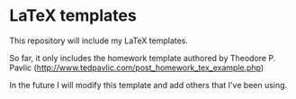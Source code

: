 # LaTeX templates

This repository will include my LaTeX templates.

So far, it only includes the homework template authored by Theodore P. Pavlic (http://www.tedpavlic.com/post_homework_tex_example.php)

In the future I will modify this template and add others that I've been using.